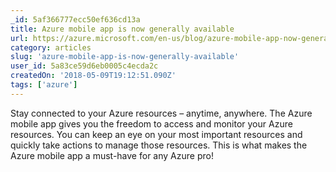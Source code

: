 ```yaml
---
_id: 5af366777ecc50ef636cd13a
title: Azure mobile app is now generally available
url: https://azure.microsoft.com/en-us/blog/azure-mobile-app-now-generally-available/
category: articles
slug: 'azure-mobile-app-is-now-generally-available'
user_id: 5a83ce59d6eb0005c4ecda2c
createdOn: '2018-05-09T19:12:51.090Z'
tags: ['azure']
---
```


Stay connected to your Azure resources – anytime, anywhere. The Azure mobile app gives you the freedom to access and monitor your Azure resources. You can keep an eye on your most important resources and quickly take actions to manage those resources. This is what makes the Azure mobile app a must-have for any Azure pro!


